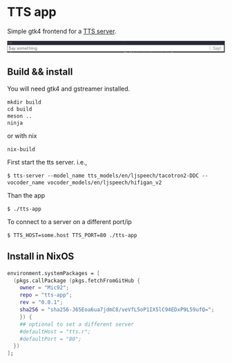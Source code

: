 # TTS app

Simple gtk4 frontend for a [TTS server](https://github.com/coqui-ai/TTS).

![screenshot](screenshot.png "Screenshot")

## Build && install

You will need gtk4 and gstreamer installed.

```console
mkdir build
cd build
meson ..
ninja
```

or with nix

``` console
nix-build
```


First start the tts server. i.e.,

```
$ tts-server --model_name tts_models/en/ljspeech/tacotron2-DDC --vocoder_name vocoder_models/en/ljspeech/hifigan_v2
```

Than the app

```console
$ ./tts-app
```

To connect to a server on a different port/ip

```console
$ TTS_HOST=some.host TTS_PORT=80 ./tts-app
```

## Install in NixOS

```nix
environment.systemPackages = [
  (pkgs.callPackage (pkgs.fetchFromGitHub {
    owner = "Mic92";
    repo = "tts-app";
    rev = "0.0.1";
    sha256 = "sha256-J65Eoa6ua7jdmC8/veVfL5oP1IX5lC94EDxP9L59ufQ=";
    }) {
    ## optional to set a different server
    #defaultHost = "tts.r";
    #defaultPort = "80";
  })
];
```


